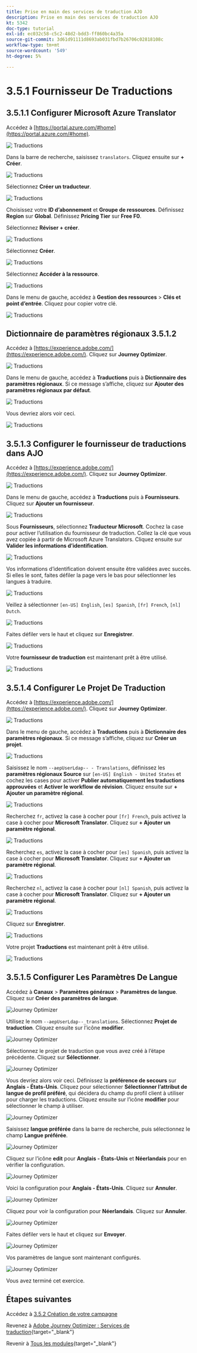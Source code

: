 ```yaml
---
title: Prise en main des services de traduction AJO
description: Prise en main des services de traduction AJO
kt: 5342
doc-type: tutorial
exl-id: ec032c58-c5c2-48d2-bdd3-ff860bc4a35a
source-git-commit: 3d61d91111d8693ab031fbd7b26706c02818108c
workflow-type: tm+mt
source-wordcount: '549'
ht-degree: 5%

---
```


# 3.5.1 Fournisseur De Traductions

## 3.5.1.1 Configurer Microsoft Azure Translator

Accédez à [https://portal.azure.com/#home](https://portal.azure.com/#home).

![&#x200B; Traductions &#x200B;](./images/transl1.png)

Dans la barre de recherche, saisissez `translators`. Cliquez ensuite sur **+ Créer**.

![&#x200B; Traductions &#x200B;](./images/transl2.png)

Sélectionnez **Créer un traducteur**.

![&#x200B; Traductions &#x200B;](./images/transl3.png)

Choisissez votre **ID d’abonnement** et **Groupe de ressources**.
Définissez **Region** sur **Global**.
Définissez **Pricing Tier** sur **Free F0**.

Sélectionnez **Réviser + créer**.

![&#x200B; Traductions &#x200B;](./images/transl4.png)

Sélectionnez **Créer**.

![&#x200B; Traductions &#x200B;](./images/transl5.png)

Sélectionnez **Accéder à la ressource**.

![&#x200B; Traductions &#x200B;](./images/transl6.png)

Dans le menu de gauche, accédez à **Gestion des ressources** > **Clés et point d’entrée**. Cliquez pour copier votre clé.

![&#x200B; Traductions &#x200B;](./images/transl7.png)

## Dictionnaire de paramètres régionaux 3.5.1.2

Accédez à [https://experience.adobe.com/](https://experience.adobe.com/). Cliquez sur **Journey Optimizer**.

![&#x200B; Traductions &#x200B;](./images/ajolp1.png)

Dans le menu de gauche, accédez à **Traductions** puis à **Dictionnaire des paramètres régionaux**. Si ce message s’affiche, cliquez sur **Ajouter des paramètres régionaux par défaut**.

![&#x200B; Traductions &#x200B;](./images/locale1.png)

Vous devriez alors voir ceci.

![&#x200B; Traductions &#x200B;](./images/locale2.png)

## 3.5.1.3 Configurer le fournisseur de traductions dans AJO

Accédez à [https://experience.adobe.com/](https://experience.adobe.com/). Cliquez sur **Journey Optimizer**.

![&#x200B; Traductions &#x200B;](./images/ajolp1.png)

Dans le menu de gauche, accédez à **Traductions** puis à **Fournisseurs**. Cliquez sur **Ajouter un fournisseur**.

![&#x200B; Traductions &#x200B;](./images/transl8.png)

Sous **Fournisseurs**, sélectionnez **Traducteur Microsoft**. Cochez la case pour activer l’utilisation du fournisseur de traduction. Collez la clé que vous avez copiée à partir de Microsoft Azure Translators. Cliquez ensuite sur **Valider les informations d’identification**.

![&#x200B; Traductions &#x200B;](./images/transl9.png)

Vos informations d’identification doivent ensuite être validées avec succès. Si elles le sont, faites défiler la page vers le bas pour sélectionner les langues à traduire.

![&#x200B; Traductions &#x200B;](./images/transl10.png)

Veillez à sélectionner `[en-US] English`, `[es] Spanish`, `[fr] French`, `[nl] Dutch`.

![&#x200B; Traductions &#x200B;](./images/transl11.png)

Faites défiler vers le haut et cliquez sur **Enregistrer**.

![&#x200B; Traductions &#x200B;](./images/transl12.png)

Votre **fournisseur de traduction** est maintenant prêt à être utilisé.

![&#x200B; Traductions &#x200B;](./images/transl13.png)

## 3.5.1.4 Configurer Le Projet De Traduction

Accédez à [https://experience.adobe.com/](https://experience.adobe.com/). Cliquez sur **Journey Optimizer**.

![&#x200B; Traductions &#x200B;](./images/ajolp1.png)

Dans le menu de gauche, accédez à **Traductions** puis à **Dictionnaire des paramètres régionaux**. Si ce message s’affiche, cliquez sur **Créer un projet**.

![&#x200B; Traductions &#x200B;](./images/ajoprovider1.png)

Saisissez le nom `--aepUserLdap-- - Translations`, définissez les **paramètres régionaux Source** sur `[en-US] English - United States` et cochez les cases pour activer **Publier automatiquement les traductions approuvées** et **Activer le workflow de révision**. Cliquez ensuite sur **+ Ajouter un paramètre régional**.

![&#x200B; Traductions &#x200B;](./images/ajoprovider1a.png)

Recherchez `fr`, activez la case à cocher pour `[fr] French`, puis activez la case à cocher pour **Microsoft Translator**. Cliquez sur **+ Ajouter un paramètre régional**.

![&#x200B; Traductions &#x200B;](./images/ajoprovider2.png)

Recherchez `es`, activez la case à cocher pour `[es] Spanish`, puis activez la case à cocher pour **Microsoft Translator**. Cliquez sur **+ Ajouter un paramètre régional**.

![&#x200B; Traductions &#x200B;](./images/ajoprovider3.png)

Recherchez `nl`, activez la case à cocher pour `[nl] Spanish`, puis activez la case à cocher pour **Microsoft Translator**. Cliquez sur **+ Ajouter un paramètre régional**.

![&#x200B; Traductions &#x200B;](./images/ajoprovider6.png)

Cliquez sur **Enregistrer**.

![&#x200B; Traductions &#x200B;](./images/ajoprovider8.png)

Votre projet **Traductions** est maintenant prêt à être utilisé.

![&#x200B; Traductions &#x200B;](./images/ajoprovider9.png)

## 3.5.1.5 Configurer Les Paramètres De Langue

Accédez à **Canaux** > **Paramètres généraux** > **Paramètres de langue**. Cliquez sur **Créer des paramètres de langue**.

![Journey Optimizer](./images/camploc6.png)

Utilisez le nom `--aepUserLdap--_translations`. Sélectionnez **Projet de traduction**. Cliquez ensuite sur l’icône **modifier**.

![Journey Optimizer](./images/camploc7.png)

Sélectionnez le projet de traduction que vous avez créé à l’étape précédente. Cliquez sur **Sélectionner**.

![Journey Optimizer](./images/camploc8.png)

Vous devriez alors voir ceci. Définissez la **préférence de secours** sur **Anglais - États-Unis**. Cliquez pour sélectionner **Sélectionner l’attribut de langue de profil préféré**, qui décidera du champ du profil client à utiliser pour charger les traductions. Cliquez ensuite sur l’icône **modifier** pour sélectionner le champ à utiliser.

![Journey Optimizer](./images/camploc9.png)

Saisissez **langue préférée** dans la barre de recherche, puis sélectionnez le champ **Langue préférée**.

![Journey Optimizer](./images/camploc10.png)

Cliquez sur l’icône **edit** pour **Anglais - États-Unis** et **Néerlandais** pour en vérifier la configuration.

![Journey Optimizer](./images/camploc11.png)

Voici la configuration pour **Anglais - États-Unis**. Cliquez sur **Annuler**.

![Journey Optimizer](./images/camploc12.png)

Cliquez pour voir la configuration pour **Néerlandais**. Cliquez sur **Annuler**.

![Journey Optimizer](./images/camploc13.png)

Faites défiler vers le haut et cliquez sur **Envoyer**.

![Journey Optimizer](./images/camploc14.png)

Vos paramètres de langue sont maintenant configurés.

![Journey Optimizer](./images/camploc15.png)

Vous avez terminé cet exercice.

## Étapes suivantes

Accédez à [3.5.2 Création de votre campagne](./ex2.md)

Revenez à [Adobe Journey Optimizer : Services de traduction](./ajotranslationsvcs.md){target="_blank"}

Revenir à [Tous les modules](./../../../../overview.md){target="_blank"}
